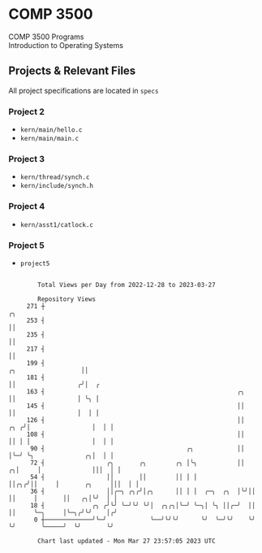 # COMP 3500
COMP 3500 Programs  
Introduction to Operating Systems  
## Projects & Relevant Files
All project specifications are located in `specs`
### Project 2
- `kern/main/hello.c`
- `kern/main/main.c`
### Project 3
- `kern/thread/synch.c`
- `kern/include/synch.h`
### Project 4
- `kern/asst1/catlock.c`
### Project 5
- `project5`

```

        Total Views per Day from 2022-12-28 to 2023-03-27

        Repository Views
     271 ┼                                                                                    ╭╮
     253 ┤                                                                                    ││
     235 ┤                                                                                    ││
     217 ┤                                                                                    ││
     199 ┤                                                                ╭╮                  ││
     181 ┤                                                                ││                 ╭╯│  ╭
     163 ┤                                                     ╭╮         ││                 │ ╰╮ │
     145 ┤                                                     ││         ││                 │  │ │
     126 ┤                                                     ││     ╭╮ ╭╯│                 │  │ │
     108 ┤                                                     ││     ││ │ │                 │  │ │
      90 ┤                                       ╭╮            ││     │╰─╯ ╰╮              ╭╮│  │ │
      72 ┤                 ╭╮       ╭╮        ╭╮ │╰╮           ││   ╭╮│     │              │││  │ │
      54 ┤                 ││       ││        ││ │ │           ││╭╮╭╯││     │       ╭╮     │││  │ │
      36 ┤                 ││╭─╮ ╭╮╭╯│╭╮      ││ │ │  ╭─╮  ╭╮  │╰╯││ ││     │       ││   ╭╮│╰╯  │ │
      18 ┤             ╭╮ ╭╯╰╯ ╰─╯╰╯ ╰╯│  ╭╮╭╮│╰─╯ ╰─╮│ ╰╮ ││╭─╯  ││ ││     ╰─╮     │╰─╮╭╯╰╯    │╭╯
       0 ┼─────────────╯╰─╯            ╰──╯╰╯╰╯      ╰╯  ╰─╯╰╯    ╰╯ ╰╯       ╰─────╯  ╰╯       ╰╯

        Chart last updated - Mon Mar 27 23:57:05 2023 UTC
        
```

